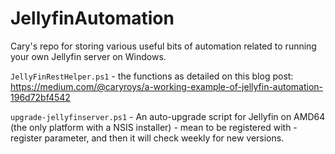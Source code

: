 # JellyfinAutomation

Cary's repo for storing various useful bits of automation related to running your own Jellyfin server on Windows.

`JellyFinRestHelper.ps1` - the functions as detailed on this blog post: https://medium.com/@caryroys/a-working-example-of-jellyfin-automation-196d72bf4542

`upgrade-jellyfinserver.ps1` - An auto-upgrade script for Jellyfin on AMD64 (the only platform with a NSIS installer) - mean to be registered with -register parameter, and then it will check weekly for new versions.  
